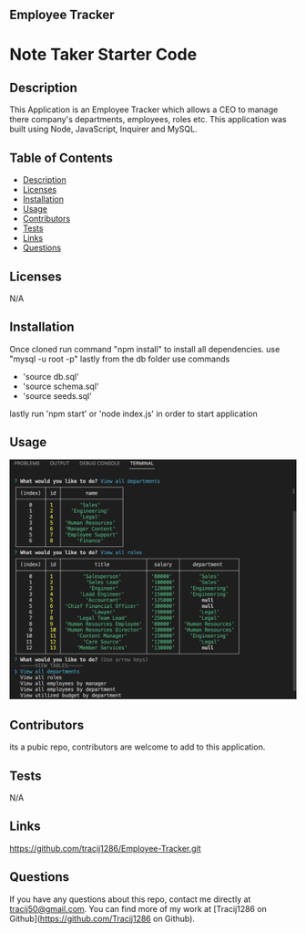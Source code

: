 ## Employee Tracker
# Note Taker Starter Code

## Description
This Application is an Employee Tracker which allows a CEO to manage there company's departments, employees, roles etc. This application was built using Node, JavaScript, Inquirer and MySQL.

## Table of Contents
  * [Description](#description)
  * [Licenses](#licenses)
  * [Installation](#installation)
  * [Usage](#usage)
  * [Contributors](#contributors)
  * [Tests](#tests)
  * [Links](#links)
  * [Questions](#questions)

## Licenses
N/A

## Installation
Once cloned run command "npm install" to install all dependencies.
use "mysql -u root -p"
lastly from the db folder use commands
* 'source db.sql'
* 'source schema.sql'
* 'source seeds.sql'

lastly run 'npm start' or  'node index.js' in order to start application

## Usage
![alt text](/images/screenshot.png)


## Contributors
its a pubic repo, contributors are welcome to add to this application.

## Tests
N/A

## Links
https://github.com/tracij1286/Employee-Tracker.git

## Questions
If you have any questions about this repo, contact me directly at tracij50@gmail.com. You can find more of my work at [Tracij1286 on Github](https://github.com/Tracij1286 on Github).